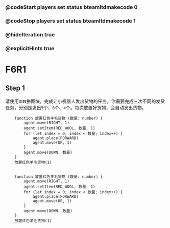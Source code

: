 ### @codeStart players set status bteamltdmakecode 0
### @codeStop players set status bteamltdmakecode 1


### @hideIteration true
### @explicitHints true

# F6R1

## Step 1
请使用```函数```拼图块，完成让小机器人发出货物的任务。你需要完成三次不同的发货任务，分别是发出``5``个、``8``个、``4``个。每次放置好货物，会自动发出货物。

```ghost
    function 放置红色羊毛货物 (数量: number) {
        agent.move(RIGHT, 1)
        agent.setItem(RED_WOOL, 数量, 1)
        for (let index = 0; index < 数量; index++) {
            agent.place(FORWARD)
            agent.move(UP, 1)
        }
        agent.move(DOWN, 数量)
    }
    放置红色羊毛货物(1)


```
```template
    function 放置红色羊毛货物 (数量: number) {
        agent.move(RIGHT, 1)
        agent.setItem(RED_WOOL, 数量, 1)
        for (let index = 0; index < 数量; index++) {
            agent.place(FORWARD)
            agent.move(UP, 1)
        }
        agent.move(DOWN, 数量)
    }
    放置红色羊毛货物(1)


```

```package
```
